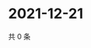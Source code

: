 # 2021-12-21

共 0 条

<!-- BEGIN WEIBO -->
<!-- 最后更新时间 Tue Dec 21 2021 13:12:26 GMT+0800 (China Standard Time) -->

<!-- END WEIBO -->
